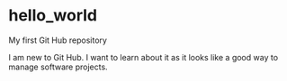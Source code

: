 # hello_world
My first Git Hub repository

I am new to Git Hub.  I want to learn about it as it looks like a good way to manage software projects.
